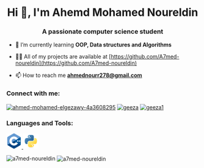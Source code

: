 <h1 align="center">Hi 👋, I'm Ahemd Mohamed Noureldin</h1>
<h3 align="center">A passionate computer science student</h3>

- 🌱 I’m currently learning **OOP, Data structures and Algorithms**

- 👨‍💻 All of my projects are available at [https://github.com/A7med-noureldin](https://github.com/A7med-noureldin)

- 📫 How to reach me **ahmednourr278@gmail.com**

<h3 align="left">Connect with me:</h3>
<p align="left">
<a href="https://linkedin.com/in/ahmed-mohamed-elgezawy-4a3608295" target="blank"><img align="center" src="https://raw.githubusercontent.com/rahuldkjain/github-profile-readme-generator/master/src/images/icons/Social/linked-in-alt.svg" alt="ahmed-mohamed-elgezawy-4a3608295" height="30" width="40" /></a>
<a href="https://codeforces.com/profile/geeza" target="blank"><img align="center" src="https://raw.githubusercontent.com/rahuldkjain/github-profile-readme-generator/master/src/images/icons/Social/codeforces.svg" alt="geeza" height="30" width="40" /></a>
<a href="https://www.leetcode.com/geeza1" target="blank"><img align="center" src="https://raw.githubusercontent.com/rahuldkjain/github-profile-readme-generator/master/src/images/icons/Social/leet-code.svg" alt="geeza1" height="30" width="40" /></a>
</p>

<h3 align="left">Languages and Tools:</h3>
<p align="left"> <a href="https://www.w3schools.com/cpp/" target="_blank" rel="noreferrer"> <img src="https://raw.githubusercontent.com/devicons/devicon/master/icons/cplusplus/cplusplus-original.svg" alt="cplusplus" width="40" height="40"/> </a> <a href="https://www.python.org" target="_blank" rel="noreferrer"> <img src="https://raw.githubusercontent.com/devicons/devicon/master/icons/python/python-original.svg" alt="python" width="40" height="40"/> </a> </p>

<p><img align="left" src="https://github-readme-stats.vercel.app/api/top-langs?username=a7med-noureldin&show_icons=true&locale=en&layout=compact" alt="a7med-noureldin" /></p>

<p>&nbsp;<img align="center" src="https://github-readme-stats.vercel.app/api?username=a7med-noureldin&show_icons=true&locale=en" alt="a7med-noureldin" /></p>
